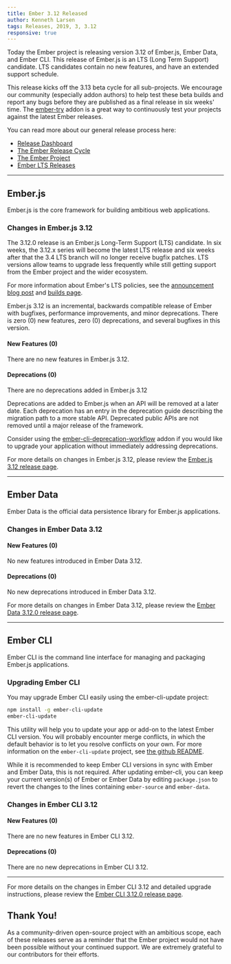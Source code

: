 ```yaml
---
title: Ember 3.12 Released
author: Kenneth Larsen
tags: Releases, 2019, 3, 3.12
responsive: true
---
```


Today the Ember project is releasing version 3.12 of Ember.js, Ember Data, and Ember CLI. This release of Ember.js is an LTS (Long Term Support) candidate. LTS candidates contain no new features, and have an extended support schedule.

This release kicks off the 3.13 beta cycle for all sub-projects. We encourage our community (especially addon authors) to help test these beta builds and report any bugs before they are published as a final release in six weeks' time. The [ember-try](https://github.com/ember-cli/ember-try) addon is a great way to continuously test your projects against the latest Ember releases.

You can read more about our general release process here:

- [Release Dashboard](http://emberjs.com/builds/)
- [The Ember Release Cycle](http://emberjs.com/blog/2013/09/06/new-ember-release-process.html)
- [The Ember Project](http://emberjs.com/blog/2015/06/16/ember-project-at-2-0.html)
- [Ember LTS Releases](http://emberjs.com/blog/2016/02/25/announcing-embers-first-lts.html)

---

## Ember.js

Ember.js is the core framework for building ambitious web applications.

### Changes in Ember.js 3.12
The 3.12.0 release is an Ember.js Long-Term Support (LTS) candidate. In six weeks, the 3.12.x series will become the latest LTS release and six weeks after that the 3.4 LTS branch will no longer receive bugfix patches. LTS versions allow teams to upgrade less frequently while still getting support from the Ember project and the wider ecosystem.

For more information about Ember's LTS policies, see the [announcement blog post](http://emberjs.com/blog/2016/02/25/announcing-embers-first-lts.html) and [builds page](http://emberjs.com/builds/).

Ember.js 3.12 is an incremental, backwards compatible release of Ember with bugfixes, performance improvements, and minor deprecations. There is zero (0) new features, zero (0) deprecations, and several bugfixes in this version.

#### New Features (0)

There are no new features in Ember.js 3.12.

#### Deprecations (0)

There are no deprecations added in Ember.js 3.12

Deprecations are added to Ember.js when an API will be removed at a later date. Each deprecation has an entry in the deprecation guide describing the migration path to a more stable API. Deprecated public APIs are not removed until a major release of the framework.

Consider using the [ember-cli-deprecation-workflow](https://github.com/mixonic/ember-cli-deprecation-workflow) addon if you would like to upgrade your application without immediately addressing deprecations.

For more details on changes in Ember.js 3.12, please review the [Ember.js 3.12 release page](https://github.com/emberjs/ember.js/releases/tag/v3.12.0).

---

## Ember Data

Ember Data is the official data persistence library for Ember.js applications.

### Changes in Ember Data 3.12

#### New Features (0)

No new features introduced in Ember Data 3.12.

#### Deprecations (0)

No new deprecations introduced in Ember Data 3.12.


For more details on changes in Ember Data 3.12, please review the
[Ember Data 3.12.0 release page](https://github.com/emberjs/data/releases/tag/v3.12.0).

---

## Ember CLI

Ember CLI is the command line interface for managing and packaging Ember.js applications.

### Upgrading Ember CLI

You may upgrade Ember CLI easily using the ember-cli-update project:

```bash
npm install -g ember-cli-update
ember-cli-update
```

This utility will help you to update your app or add-on to the latest Ember CLI version. You will probably encounter merge conflicts, in which the default behavior is to let you resolve conflicts on your own. For more information on the `ember-cli-update` project, see [the github README](https://github.com/ember-cli/ember-cli-update).

While it is recommended to keep Ember CLI versions in sync with Ember and Ember Data, this is not required. After updating ember-cli, you can keep your current version(s) of Ember or Ember Data by editing `package.json` to revert the changes to the lines containing `ember-source` and `ember-data`.

### Changes in Ember CLI 3.12

#### New Features (0)

There are no new features in Ember CLI 3.12.

#### Deprecations (0)

There are no new deprecations in Ember CLI 3.12.

---

For more details on the changes in Ember CLI 3.12 and detailed upgrade
instructions, please review the [Ember CLI  3.12.0 release page](https://github.com/ember-cli/ember-cli/releases/tag/v3.12.0).

## Thank You!

As a community-driven open-source project with an ambitious scope, each of these releases serve as a reminder that the Ember project would not have been possible without your continued support. We are extremely grateful to our contributors for their efforts.
